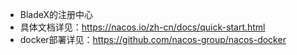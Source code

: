 * BladeX的注册中心
* 具体文档详见：https://nacos.io/zh-cn/docs/quick-start.html
* docker部署详见：https://github.com/nacos-group/nacos-docker